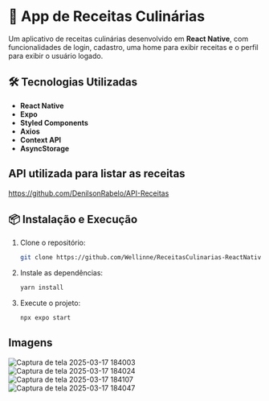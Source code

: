 # 📱 App de Receitas Culinárias

Um aplicativo de receitas culinárias desenvolvido em **React Native**, com funcionalidades de login, cadastro, uma home para exibir receitas e o perfil para exibir o usuário logado.

## 🛠 Tecnologias Utilizadas
- **React Native**
- **Expo**
- **Styled Components**
- **Axios**
- **Context API**
- **AsyncStorage**

## API utilizada para listar as receitas
   https://github.com/DenilsonRabelo/API-Receitas

## 📦 Instalação e Execução

1. Clone o repositório:
   ```sh
   git clone https://github.com/Wellinne/ReceitasCulinarias-ReactNative.git
   ```
3. Instale as dependências:
   ```sh
   yarn install
   ```
4. Execute o projeto:
   ```sh
   npx expo start
   ```

## Imagens
![Captura de tela 2025-03-17 184003](https://github.com/user-attachments/assets/69b62b88-aa07-4092-aea6-e01158d72208)
![Captura de tela 2025-03-17 184024](https://github.com/user-attachments/assets/00bd1b10-5c68-4478-a069-818fa6ced333)
![Captura de tela 2025-03-17 184107](https://github.com/user-attachments/assets/63d09eac-627d-4e4e-b88e-72705a13052b)
![Captura de tela 2025-03-17 184047](https://github.com/user-attachments/assets/c317b52b-5835-4aa6-9211-9052d371624a)
